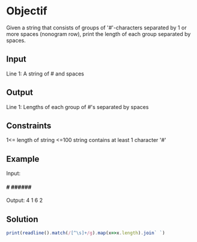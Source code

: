 # Objectif

Given a string that consists of groups of '#'-characters separated by 1 or more spaces (nonogram row), print the length of each group separated by spaces.

## Input
Line 1: A string of # and spaces

## Output
Line 1: Lengths of each group of #'s separated by spaces

## Constraints
1<= length of string <=100
string contains at least 1 character '#'

## Example

Input:
####  #      ######  ##

Output:
4 1 6 2

## Solution

```Javascript
print(readline().match(/[^\s]+/g).map(x=>x.length).join` `)
```
